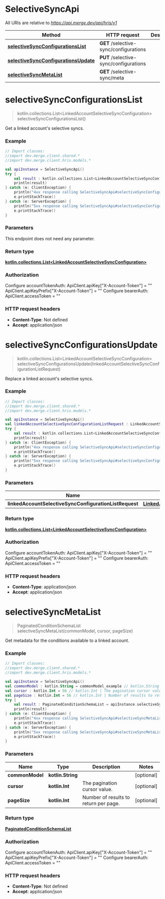 # SelectiveSyncApi

All URIs are relative to *https://api.merge.dev/api/hris/v1*

Method | HTTP request | Description
------------- | ------------- | -------------
[**selectiveSyncConfigurationsList**](SelectiveSyncApi.md#selectiveSyncConfigurationsList) | **GET** /selective-sync/configurations | 
[**selectiveSyncConfigurationsUpdate**](SelectiveSyncApi.md#selectiveSyncConfigurationsUpdate) | **PUT** /selective-sync/configurations | 
[**selectiveSyncMetaList**](SelectiveSyncApi.md#selectiveSyncMetaList) | **GET** /selective-sync/meta | 


<a name="selectiveSyncConfigurationsList"></a>
# **selectiveSyncConfigurationsList**
> kotlin.collections.List&lt;LinkedAccountSelectiveSyncConfiguration&gt; selectiveSyncConfigurationsList()



Get a linked account&#39;s selective syncs.

### Example
```kotlin
// Import classes:
//import dev.merge.client.shared.*
//import dev.merge.client.hris.models.*

val apiInstance = SelectiveSyncApi()
try {
    val result : kotlin.collections.List<LinkedAccountSelectiveSyncConfiguration> = apiInstance.selectiveSyncConfigurationsList()
    println(result)
} catch (e: ClientException) {
    println("4xx response calling SelectiveSyncApi#selectiveSyncConfigurationsList")
    e.printStackTrace()
} catch (e: ServerException) {
    println("5xx response calling SelectiveSyncApi#selectiveSyncConfigurationsList")
    e.printStackTrace()
}
```

### Parameters
This endpoint does not need any parameter.

### Return type

[**kotlin.collections.List&lt;LinkedAccountSelectiveSyncConfiguration&gt;**](LinkedAccountSelectiveSyncConfiguration.md)

### Authorization


Configure accountTokenAuth:
    ApiClient.apiKey["X-Account-Token"] = ""
    ApiClient.apiKeyPrefix["X-Account-Token"] = ""
Configure bearerAuth:
    ApiClient.accessToken = ""

### HTTP request headers

 - **Content-Type**: Not defined
 - **Accept**: application/json

<a name="selectiveSyncConfigurationsUpdate"></a>
# **selectiveSyncConfigurationsUpdate**
> kotlin.collections.List&lt;LinkedAccountSelectiveSyncConfiguration&gt; selectiveSyncConfigurationsUpdate(linkedAccountSelectiveSyncConfigurationListRequest)



Replace a linked account&#39;s selective syncs.

### Example
```kotlin
// Import classes:
//import dev.merge.client.shared.*
//import dev.merge.client.hris.models.*

val apiInstance = SelectiveSyncApi()
val linkedAccountSelectiveSyncConfigurationListRequest : LinkedAccountSelectiveSyncConfigurationListRequest = {"linked_account_conditons":[{"condition_schema_id":"123e4567-e89b-12d3-a456-426655440000","operator":"GREATER_THAN_OR_EQUAL","value":"2022-01-01T00:00:00Z"}]} // LinkedAccountSelectiveSyncConfigurationListRequest | 
try {
    val result : kotlin.collections.List<LinkedAccountSelectiveSyncConfiguration> = apiInstance.selectiveSyncConfigurationsUpdate(linkedAccountSelectiveSyncConfigurationListRequest)
    println(result)
} catch (e: ClientException) {
    println("4xx response calling SelectiveSyncApi#selectiveSyncConfigurationsUpdate")
    e.printStackTrace()
} catch (e: ServerException) {
    println("5xx response calling SelectiveSyncApi#selectiveSyncConfigurationsUpdate")
    e.printStackTrace()
}
```

### Parameters

Name | Type | Description  | Notes
------------- | ------------- | ------------- | -------------
 **linkedAccountSelectiveSyncConfigurationListRequest** | [**LinkedAccountSelectiveSyncConfigurationListRequest**](LinkedAccountSelectiveSyncConfigurationListRequest.md)|  |

### Return type

[**kotlin.collections.List&lt;LinkedAccountSelectiveSyncConfiguration&gt;**](LinkedAccountSelectiveSyncConfiguration.md)

### Authorization


Configure accountTokenAuth:
    ApiClient.apiKey["X-Account-Token"] = ""
    ApiClient.apiKeyPrefix["X-Account-Token"] = ""
Configure bearerAuth:
    ApiClient.accessToken = ""

### HTTP request headers

 - **Content-Type**: application/json
 - **Accept**: application/json

<a name="selectiveSyncMetaList"></a>
# **selectiveSyncMetaList**
> PaginatedConditionSchemaList selectiveSyncMetaList(commonModel, cursor, pageSize)



Get metadata for the conditions available to a linked account.

### Example
```kotlin
// Import classes:
//import dev.merge.client.shared.*
//import dev.merge.client.hris.models.*

val apiInstance = SelectiveSyncApi()
val commonModel : kotlin.String = commonModel_example // kotlin.String | 
val cursor : kotlin.Int = 56 // kotlin.Int | The pagination cursor value.
val pageSize : kotlin.Int = 56 // kotlin.Int | Number of results to return per page.
try {
    val result : PaginatedConditionSchemaList = apiInstance.selectiveSyncMetaList(commonModel, cursor, pageSize)
    println(result)
} catch (e: ClientException) {
    println("4xx response calling SelectiveSyncApi#selectiveSyncMetaList")
    e.printStackTrace()
} catch (e: ServerException) {
    println("5xx response calling SelectiveSyncApi#selectiveSyncMetaList")
    e.printStackTrace()
}
```

### Parameters

Name | Type | Description  | Notes
------------- | ------------- | ------------- | -------------
 **commonModel** | **kotlin.String**|  | [optional]
 **cursor** | **kotlin.Int**| The pagination cursor value. | [optional]
 **pageSize** | **kotlin.Int**| Number of results to return per page. | [optional]

### Return type

[**PaginatedConditionSchemaList**](PaginatedConditionSchemaList.md)

### Authorization


Configure accountTokenAuth:
    ApiClient.apiKey["X-Account-Token"] = ""
    ApiClient.apiKeyPrefix["X-Account-Token"] = ""
Configure bearerAuth:
    ApiClient.accessToken = ""

### HTTP request headers

 - **Content-Type**: Not defined
 - **Accept**: application/json

